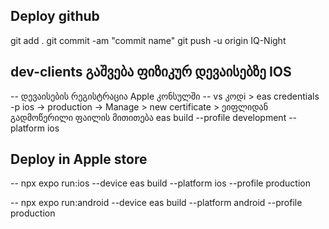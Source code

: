 ## Deploy github

git add .
git commit -am "commit name"
git push -u origin IQ-Night

## dev-clients გაშვება ფიზიკურ დევაისებზე IOS

-- დევაისების რეგისტრაცია Apple კონსულში
-- vs კოდi > eas credentials -p ios -> production -> Manage > new certificate > ეიფლიდან გადმოწერილი ფაილის მითითება
eas build --profile development --platform ios

## Deploy in Apple store

-- npx expo run:ios --device
eas build --platform ios --profile production

-- npx expo run:android --device
eas build --platform android --profile production
